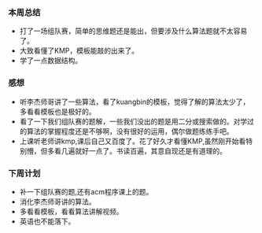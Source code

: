 ### 本周总结
+ 打了一场组队赛，简单的思维题还是能出，但要涉及什么算法题就不太容易了。
+ 大致看懂了KMP，模板能敲的出来了。
+ 学了一点数据结构。

### 感想
+ 听李杰师哥讲了一些算法，看了kuangbin的模板，觉得了解的算法太少了，多看看模板也是极好的。
+ 看了一下我们组队赛的题解，一些我们没出的题是用二分或搜索做的。对学过的算法的掌握程度还是不够啊，没有很好的运用，偶尔做题练练手吧。
+ 上课听老师讲kmp,课后自己又百度了。花了好久才看懂KMP,虽然刚开始看特别懵，但多看几遍就好一点了。书读百遍，其意自现还是有道理的。

### 下周计划
+ 补一下组队赛的题,还有acm程序课上的题。
+ 消化李杰师哥讲的算法。
+ 多看看模板，看看算法讲解视频。
+ 英语也不能落下。
